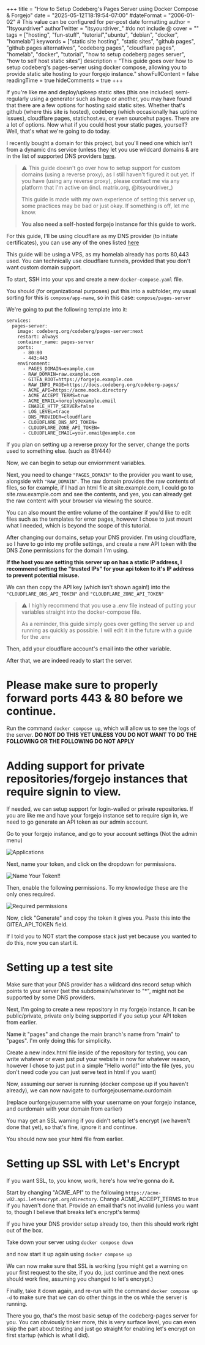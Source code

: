 +++
title = "How to Setup Codeberg's Pages Server using Docker Compose & Forgejo"
date = "2025-05-12T18:19:54-07:00"
#dateFormat = "2006-01-02" # This value can be configured for per-post date formatting
author = "Itsyourdriver"
authorTwitter = "itsyourdriver_" #do not include @
cover = ""
tags = ["hosting", "fun-stuff", "tutorial","ubuntu", "debian", "docker", "homelab"]
keywords = ["static site hosting", "static sites", "github pages", "github pages alternatives", "codeberg pages", "cloudflare pages", "homelab", "docker", "tutorial", "how to setup codeberg pages server", "how to self host static sites"]
description = "This guide goes over how to setup codeberg's pages-server using docker compose, allowing you to provide static site hosting to your forgejo instance."
showFullContent = false
readingTime = true
hideComments = true
+++

If you're like me and deploy/upkeep static sites (this one included) semi-regularly using a generator such as hugo or another, you may have found that there are a few options for hosting said static sites. Whether that's github (where this site is hosted), codeberg (which occasionally has uptime issues), cloudflare pages, statichost.eu, or even sourcehut pages. There are a lot of options. Now what if you could host your static pages, yourself? Well, that's what we're going to do today.

I recently bought a domain for this project, but you'll need one which isn't from a dynamic dns service (unless they let you use wildcard domains & are in the list of supported DNS providers [here](https://go-acme.github.io/lego/dns/#dns-providers).

> ⚠️ This guide doesn't go over how to setup support for custom domains (using a reverse proxy), as I still haven't figured it out yet. If you have (using any reverse proxy), please contact me via any platform that I'm active on (incl. matrix.org, @itsyourdriver_)
>
> This guide is made with my own experience of setting this server up, some practices may be bad or just okay. If something is off, let me know.
>
> **You also need a self-hosted forgejo instance for this guide to work.**

For this guide, I'll be using cloudflare as my DNS provider (to initiate certificates), you can use any of the ones listed [here](https://go-acme.github.io/lego/dns/#dns-providers)

This guide will be using a VPS, as my homelab already has ports 80,443 used. You can technically use cloudflare tunnels, provided that you don't want custom domain support.

To start, SSH into your vps and create a new `docker-compose.yaml` file.

You should (for organizational purposes) put this into a subfolder, my usual sorting for this is `compose/app-name`, so in this case: `compose/pages-server`

We're going to put the following template into it:
```
services:
  pages-server:
    image: codeberg.org/codeberg/pages-server:next
    restart: always
    container_name: pages-server
    ports:
      - 80:80
      - 443:443
    environment:
      - PAGES_DOMAIN=example.com
      - RAW_DOMAIN=raw.example.com
      - GITEA_ROOT=https://forgejo.example.com
      - RAW_INFO_PAGE=https://docs.codeberg.org/codeberg-pages/
      - ACME_API=https://acme.mock.directory
      - ACME_ACCEPT_TERMS=true
      - ACME_EMAIL=noreply@example.email
      - ENABLE_HTTP_SERVER=false
      - LOG_LEVEL=trace
      - DNS_PROVIDER=cloudflare
      - CLOUDFLARE_DNS_API_TOKEN=
      - CLOUDFLARE_ZONE_API_TOKEN=
      - CLOUDFLARE_EMAIL=your.email@example.com

```

If you plan on setting up a reverse proxy for the server, change the ports used to something else. (such as 81/444)

Now, we can begin to setup our enviornment variables.

Next, you need to change `"PAGES_DOMAIN"` to the provider you want to use, alongside with `"RAW_DOMAIN"`. The raw domain provides the raw contents of files, so for example, if I had an html file at site.example.com, I could go to site.raw.example.com and see the contents, and yes, you can already get the raw content with your browser via viewing the source.

You can also mount the entire volume of the container if you'd like to edit files such as the templates for error pages, however I chose to just mount what I needed, which is beyond the scope of this tutorial.

After changing our domains, setup your DNS provider. I'm using cloudflare, so I have to go into my profile settings, and create a new API token with the DNS Zone permissions for the domain I'm using.

__If the host you are setting this server up on has a static IP address, I recommend setting the "trusted IPs" for your api token to it's IP address to prevent potential misuse.__

We can then copy the API key (which isn't shown again!) into the `"CLOUDFLARE_DNS_API_TOKEN"` and `"CLOUDFLARE_ZONE_API_TOKEN"`

> ⚠️ I highly recommend that you use a .env file instead of putting your variables straight into the docker-compose file.
>
> As a reminder, this guide simply goes over getting the server up and running as quickly as possible. I will edit it in the future with a guide for the .env

Then, add your cloudflare account's email into the other variable. 

After that, we are indeed ready to start the server.

# Please make sure to properly forward ports 443 & 80 before we continue.

Run the command `docker compose up`, which will allow us to see the logs of the server. **DO NOT DO THIS YET UNLESS YOU DO NOT WANT TO DO THE FOLLOWING OR THE FOLLOWING DO NOT APPLY**


# Adding support for private repositories/forgejo instances that require signin to view.

If needed, we can setup support for login-walled or private repositories. If you are like me and have your forgejo instance set to require sign in, we need to go generate an API token as our admin account.

Go to your forgejo instance, and go to your account settings (Not the admin menu)

![Applications](/images/how_to_setup_codeberg_pages/applications.png)

Next, name your token, and click on the dropdown for permissions.

![Name Your Token!!](/images/how_to_setup_codeberg_pages/notyet.png)

Then, enable the following permissions. To my knowledge these are the only ones required.

![Required permissions](/images/how_to_setup_codeberg_pages/permissions.png)

Now, click "Generate" and copy the token it gives you. Paste this into the GITEA_API_TOKEN field.

If I told you to NOT start the compose stack just yet because you wanted to do this, now you can start it.

# Setting up a test site

Make sure that your DNS provider has a wildcard dns record setup which points to your server (set the subdomain/whatever to "*", might not be supported by some DNS providers.

Next, I'm going to create a new repository in my forgejo instance. It can be public/private, private only being supported if you setup your API token from earlier.

Name it "pages" and change the main branch's name from "main" to "pages". I'm only doing this for simplicity.

Create a new index.html file inside of the repository for testing, you can write whatever or even just put your website in now for whatever reason, however I chose to just put in a simple "Hello world!" into the file (yes, you don't need code you can just serve text in html if you want)

Now, assuming our server is running (docker compose up if you haven't already), we can now navigate to ourforgejousername.ourdomain

(replace ourforgejousername with your username on your forgejo instance, and ourdomain with your domain from earlier)

You may get an SSL warning if you didn't setup let's encrypt (we haven't done that yet), so that's fine, ignore it and continue.

You should now see your html file from earlier.

# Setting up SSL with Let's Encrypt

If you want SSL, to, you know, work, here's how we're gonna do it.

Start by changing "ACME_API" to the following `https://acme-v02.api.letsencrypt.org/directory`.
Change ACME_ACCEPT_TERMS to true if you haven't done that.
Provide an email that's not invalid (unless you want to, though I believe that breaks let's encrypt's terms)

If you have your DNS provider setup already too, then this should work right out of the box.

Take down your server using `docker compose down`

and now start it up again using `docker compose up`

We can now make sure that SSL is working (you might get a warning on your first request to the site, if you do, just continue and the next ones should work fine, assuming you changed to let's encrypt.)

Finally, take it down again, and re-run with the command `docker compose up -d` to make sure that we can do other things in the os while the server is running.

There you go, that's the most basic setup of the codeberg-pages server for you. You can obviously tinker more, this is very surface level, you can even skip the part about testing and just go straight for enabling let's encrypt on first startup (which is what I did).